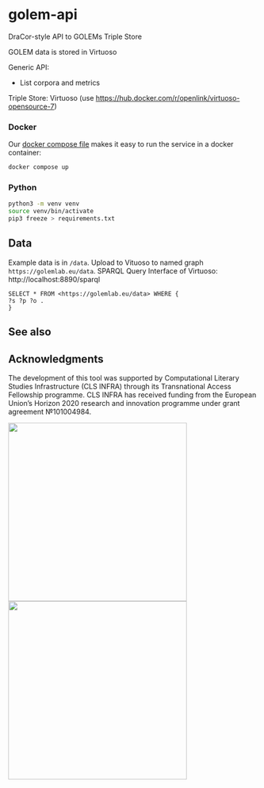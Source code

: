 # golem-api

DraCor-style API to GOLEMs Triple Store

GOLEM data is stored in Virtuoso

Generic API:

* List corpora and metrics

Triple Store: Virtuoso (use https://hub.docker.com/r/openlink/virtuoso-opensource-7)

### Docker

Our [docker compose file](compose.yaml) makes it easy to run the service in a
docker container:

```sh
docker compose up
```


### Python

```sh
python3 -m venv venv
source venv/bin/activate
pip3 freeze > requirements.txt
```

## Data
Example data is in `/data`. Upload to Vituoso to named graph `https://golemlab.eu/data`. 
SPARQL Query Interface of Virtuoso: http://localhost:8890/sparql

```
SELECT * FROM <https://golemlab.eu/data> WHERE {
?s ?p ?o .
}
```

## See also


## Acknowledgments

The development of this tool was supported by Computational
Literary Studies Infrastructure (CLS INFRA) through its Transnational
Access Fellowship programme. CLS INFRA has received funding from the
European Union’s Horizon 2020 research and innovation programme under
grant agreement №101004984.

<img src="man/figures/CLS.png" align="left" width="360" />

<img src="man/figures/Flag_of_Europe.png" align="left" width="360" />

